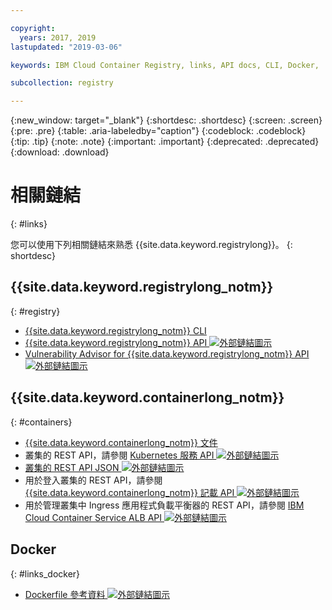 ```yaml
---

copyright:
  years: 2017, 2019
lastupdated: "2019-03-06"

keywords: IBM Cloud Container Registry, links, API docs, CLI, Docker,

subcollection: registry

---
```


{:new_window: target="_blank"}
{:shortdesc: .shortdesc}
{:screen: .screen}
{:pre: .pre}
{:table: .aria-labeledby="caption"}
{:codeblock: .codeblock}
{:tip: .tip}
{:note: .note}
{:important: .important}
{:deprecated: .deprecated}
{:download: .download}

# 相關鏈結
{: #links}

您可以使用下列相關鏈結來熟悉 {{site.data.keyword.registrylong}}。
{: shortdesc}

## {{site.data.keyword.registrylong_notm}}
{: #registry}

- [{{site.data.keyword.registrylong_notm}} CLI](/docs/services/Registry?topic=container-registry-cli-plugin-containerregcli#containerregcli)
- [{{site.data.keyword.registrylong_notm}} API ![外部鏈結圖示](../../icons/launch-glyph.svg "外部鏈結圖示")](https://cloud.ibm.com/apidocs/container-registry)
- [Vulnerability Advisor for {{site.data.keyword.registrylong_notm}} API ![外部鏈結圖示](../../icons/launch-glyph.svg "外部鏈結圖示")](https://cloud.ibm.com/apidocs/container-registry/va)

## {{site.data.keyword.containerlong_notm}}
{: #containers}

- [{{site.data.keyword.containerlong_notm}} 文件](/docs/containers?topic=containers-container_index#container_index)
- 叢集的 REST API，請參閱 [Kubernetes 服務 API ![外部鏈結圖示](../../icons/launch-glyph.svg "外部鏈結圖示")](https://containers.cloud.ibm.com/swagger-api/)
- [叢集的 REST API JSON ![外部鏈結圖示](../../icons/launch-glyph.svg "外部鏈結圖示")](https://containers.cloud.ibm.com/swagger-api/swagger.json)
- 用於登入叢集的 REST API，請參閱 [{{site.data.keyword.containerlong_notm}} 記載 API ![外部鏈結圖示](../../icons/launch-glyph.svg "外部鏈結圖示")](https://containers.cloud.ibm.com/swagger-logging/)
- 用於管理叢集中 Ingress 應用程式負載平衡器的 REST API，請參閱 [IBM Cloud Container Service ALB API ![外部鏈結圖示](../../icons/launch-glyph.svg "外部鏈結圖示")](https://containers.cloud.ibm.com/swagger-alb-api/)

## Docker
{: #links_docker}

- [Dockerfile 參考資料 ![外部鏈結圖示](../../icons/launch-glyph.svg "外部鏈結圖示")](https://docs.docker.com/engine/reference/builder/)
